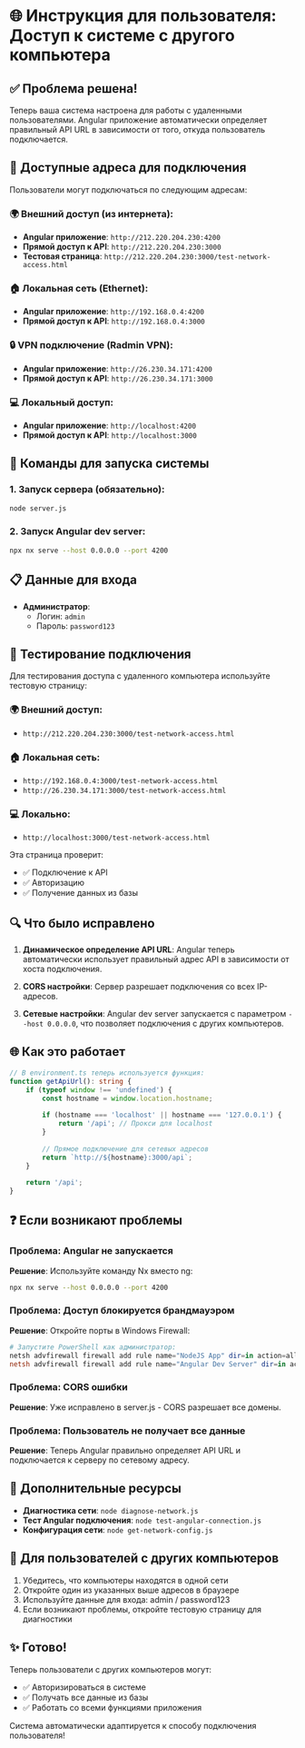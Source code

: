 # 🌐 Инструкция для пользователя: Доступ к системе с другого компьютера

## ✅ Проблема решена!

Теперь ваша система настроена для работы с удаленными пользователями. Angular приложение автоматически определяет правильный API URL в зависимости от того, откуда пользователь подключается.

## 🚀 Доступные адреса для подключения

Пользователи могут подключаться по следующим адресам:

### 🌍 Внешний доступ (из интернета):
- **Angular приложение**: `http://212.220.204.230:4200`
- **Прямой доступ к API**: `http://212.220.204.230:3000`
- **Тестовая страница**: `http://212.220.204.230:3000/test-network-access.html`

### 🏠 Локальная сеть (Ethernet):
- **Angular приложение**: `http://192.168.0.4:4200`
- **Прямой доступ к API**: `http://192.168.0.4:3000`

### 🔒 VPN подключение (Radmin VPN):
- **Angular приложение**: `http://26.230.34.171:4200`
- **Прямой доступ к API**: `http://26.230.34.171:3000`

### 💻 Локальный доступ:
- **Angular приложение**: `http://localhost:4200`
- **Прямой доступ к API**: `http://localhost:3000`

## 🔧 Команды для запуска системы

### 1. Запуск сервера (обязательно):
```bash
node server.js
```

### 2. Запуск Angular dev server:
```bash
npx nx serve --host 0.0.0.0 --port 4200
```

## 📋 Данные для входа

- **Администратор**: 
  - Логин: `admin`
  - Пароль: `password123`

## 🧪 Тестирование подключения

Для тестирования доступа с удаленного компьютера используйте тестовую страницу:

### 🌍 Внешний доступ:
- `http://212.220.204.230:3000/test-network-access.html`

### 🏠 Локальная сеть:
- `http://192.168.0.4:3000/test-network-access.html`
- `http://26.230.34.171:3000/test-network-access.html`

### 💻 Локально:
- `http://localhost:3000/test-network-access.html`

Эта страница проверит:
- ✅ Подключение к API
- ✅ Авторизацию
- ✅ Получение данных из базы

## 🔍 Что было исправлено

1. **Динамическое определение API URL**: Angular теперь автоматически использует правильный адрес API в зависимости от хоста подключения.

2. **CORS настройки**: Сервер разрешает подключения со всех IP-адресов.

3. **Сетевые настройки**: Angular dev server запускается с параметром `--host 0.0.0.0`, что позволяет подключения с других компьютеров.

## 🌐 Как это работает

```typescript
// В environment.ts теперь используется функция:
function getApiUrl(): string {
    if (typeof window !== 'undefined') {
        const hostname = window.location.hostname;
        
        if (hostname === 'localhost' || hostname === '127.0.0.1') {
            return '/api'; // Прокси для localhost
        }
        
        // Прямое подключение для сетевых адресов
        return `http://${hostname}:3000/api`;
    }
    
    return '/api';
}
```

## ❓ Если возникают проблемы

### Проблема: Angular не запускается
**Решение**: Используйте команду Nx вместо ng:
```bash
npx nx serve --host 0.0.0.0 --port 4200
```

### Проблема: Доступ блокируется брандмауэром
**Решение**: Откройте порты в Windows Firewall:
```powershell
# Запустите PowerShell как администратор:
netsh advfirewall firewall add rule name="NodeJS App" dir=in action=allow protocol=TCP localport=3000
netsh advfirewall firewall add rule name="Angular Dev Server" dir=in action=allow protocol=TCP localport=4200
```

### Проблема: CORS ошибки
**Решение**: Уже исправлено в server.js - CORS разрешает все домены.

### Проблема: Пользователь не получает все данные
**Решение**: Теперь Angular правильно определяет API URL и подключается к серверу по сетевому адресу.

## 🔗 Дополнительные ресурсы

- **Диагностика сети**: `node diagnose-network.js`
- **Тест Angular подключения**: `node test-angular-connection.js`
- **Конфигурация сети**: `node get-network-config.js`

## 📱 Для пользователей с других компьютеров

1. Убедитесь, что компьютеры находятся в одной сети
2. Откройте один из указанных выше адресов в браузере
3. Используйте данные для входа: admin / password123
4. Если возникают проблемы, откройте тестовую страницу для диагностики

## ✨ Готово!

Теперь пользователи с других компьютеров могут:
- ✅ Авторизироваться в системе
- ✅ Получать все данные из базы
- ✅ Работать со всеми функциями приложения

Система автоматически адаптируется к способу подключения пользователя! 